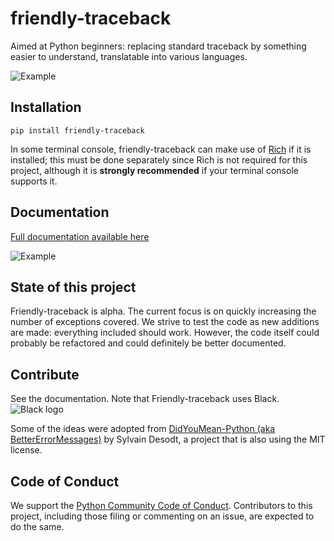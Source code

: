 # friendly-traceback
Aimed at Python beginners: replacing standard traceback by something easier to understand, translatable into various languages.

![Example](https://raw.githubusercontent.com/aroberge/friendly-traceback/master/why_1.png)

## Installation

```
pip install friendly-traceback
```

In some terminal console, friendly-traceback can make use of [Rich](https://github.com/willmcgugan/rich) if it is installed; this must be done separately
since Rich is not required for this project, although it is **strongly recommended**
if your terminal console supports it.

## Documentation


[Full documentation available here](https://aroberge.github.io/friendly-traceback-docs/docs/html/)

![Example](https://raw.githubusercontent.com/aroberge/friendly-traceback/master/explain.png)


## State of this project

Friendly-traceback is alpha. The current focus is on quickly increasing
the number of exceptions covered.  We strive to test the code as new additions
are made: everything included should work.  However, the code itself
could probably be refactored and could definitely be better documented.

## Contribute

See the documentation. Note that Friendly-traceback uses Black.
![Black logo](https://img.shields.io/badge/code%20style-black-000000.svg)

Some of the ideas were adopted from
[DidYouMean-Python (aka BetterErrorMessages)](https://github.com/SylvainDe/DidYouMean-Python)
by Sylvain Desodt, a project that is also using the MIT license.

## Code of Conduct

We support the
[Python Community Code of Conduct](https://www.python.org/psf/codeofconduct/).
Contributors to this project, including those filing or commenting on an issue,
are expected to do the same.

